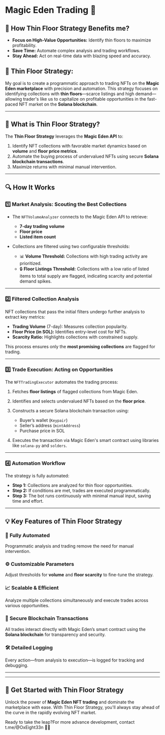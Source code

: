 # Magic Eden Trading 🚀  

## 🧩 **How Thin Floor Strategy Benefits me?**  
- **Focus on High-Value Opportunities:** Identify thin floors to maximize profitability.  
- **Save Time:** Automate complex analysis and trading workflows.  
- **Stay Ahead:** Act on real-time data with blazing speed and accuracy.  


## 🌟 Thin Floor Strategy: 

My goal is to create a programmatic approach to trading NFTs on the **Magic Eden marketplace** with precision and automation. This strategy focuses on identifying collections with **thin floors**—scarce listings and high demand—allowing trader's like us to capitalize on profitable opportunities in the fast-paced NFT market on the **Solana blockchain**.

---

## 🎯 **What is Thin Floor Strategy?**

The **Thin Floor Strategy** leverages the **Magic Eden API** to:  
1. Identify NFT collections with favorable market dynamics based on **volume** and **floor price metrics**.  
2. Automate the buying process of undervalued NFTs using secure **Solana blockchain transactions**.  
3. Maximize returns with minimal manual intervention.  

---

## 🔍 **How It Works**

### 1️⃣ **Market Analysis: Scouting the Best Collections**  
- The `NFTVolumeAnalyzer` connects to the Magic Eden API to retrieve:  
  - **7-day trading volume**  
  - **Floor price**  
  - **Listed item count**  

- Collections are filtered using two configurable thresholds:  
  - 📊 **Volume Threshold:** Collections with high trading activity are prioritized.  
  - 🔒 **Floor Listings Threshold:** Collections with a low ratio of listed items to total supply are flagged, indicating scarcity and potential demand spikes.  

---

### 2️⃣ **Filtered Collection Analysis**  
NFT collections that pass the initial filters undergo further analysis to extract key metrics:  
- **Trading Volume** (7-day): Measures collection popularity.  
- **Floor Price (in SOL):** Identifies entry-level cost for NFTs.  
- **Scarcity Ratio:** Highlights collections with constrained supply.  

This process ensures only the **most promising collections** are flagged for trading.

---

### 3️⃣ **Trade Execution: Acting on Opportunities**  
The `NFTTradingExecutor` automates the trading process:  
1. Fetches **floor listings** of flagged collections from Magic Eden.  
2. Identifies and selects undervalued NFTs based on the **floor price**.  
3. Constructs a secure Solana blockchain transaction using:  
   - Buyer’s wallet (`Keypair`)  
   - Seller’s address (`mintAddress`)  
   - Purchase price in SOL  

4. Executes the transaction via Magic Eden's smart contract using libraries like `solana-py` and `solders`.  

---

### 4️⃣ **Automation Workflow**  
The strategy is fully automated:  
- **Step 1:** Collections are analyzed for thin floor opportunities.  
- **Step 2:** If conditions are met, trades are executed programmatically.  
- **Step 3:** The bot runs continuously with minimal manual input, saving time and effort.

---

## 💡 **Key Features of Thin Floor Strategy**

### 🔄 **Fully Automated**  
Programmatic analysis and trading remove the need for manual intervention.  

### ⚙️ **Customizable Parameters**  
Adjust thresholds for **volume** and **floor scarcity** to fine-tune the strategy.  

### 📈 **Scalable & Efficient**  
Analyze multiple collections simultaneously and execute trades across various opportunities.  

### 🔐 **Secure Blockchain Transactions**  
All trades interact directly with Magic Eden’s smart contract using the **Solana blockchain** for transparency and security.  

### 🛠️ **Detailed Logging**  
Every action—from analysis to execution—is logged for tracking and debugging.

---

---

## 🚀 **Get Started with Thin Floor Strategy**  

Unlock the power of **Magic Eden NFT trading** and dominate the marketplace with ease. With Thin Floor Strategy, you'll always stay ahead of the curve in the rapidly evolving NFT market.  

Ready to take the leap?For more advance development, contact t.me/@OxEight33n  💎✨
